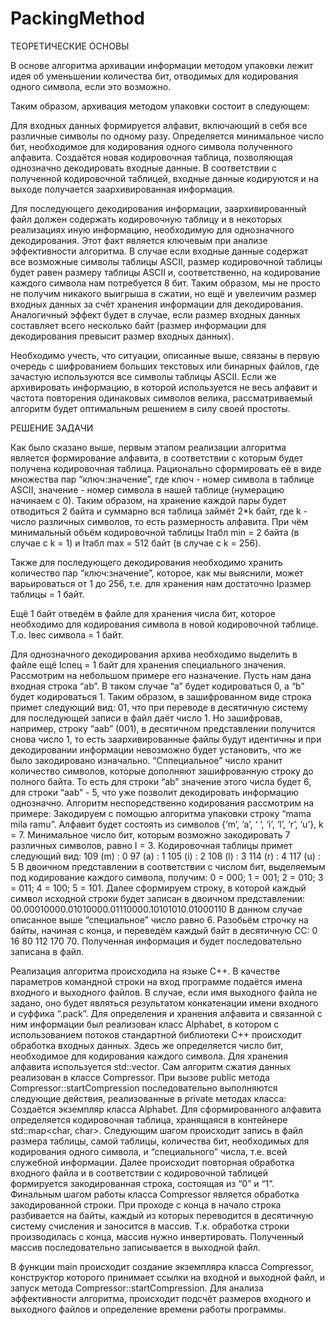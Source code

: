 PackingMethod
=============
ТЕОРЕТИЧЕСКИЕ ОСНОВЫ
    
В основе алгоритма архивации информации методом упаковки лежит идея об уменьшении количества бит, отводимых для кодирования одного символа, если это возможно. 

Таким образом, архивация методом упаковки состоит в следующем:

Для входных данных формируется алфавит, включающий в себя все различные  символы по одному разу.
Определяется минимальное число бит, необходимое для кодирования одного символа полученного алфавита.
Создаётся новая кодировочная таблица, позволяющая однозначно декодировать входные данные.
В соответствии с полученной кодировочной таблицей, входные данные кодируются и на выходе получается заархивированная информация.
    
Для последующего декодирования информации, заархивированный файл должен содержать кодировочную таблицу и в некоторых реализациях иную информацию, необходимую для однозначного декодирования. Этот факт является ключевым при анализе эффективности алгоритма. В случае если входные данные содержат все возможные символы таблицы ASCII, размер кодировочной таблицы будет равен размеру таблицы ASCII и, соответственно, на кодирование каждого символа нам потребуется 8 бит. Таким образом, мы не просто не получим никакого выигрыша в сжатии, но ещё и увелеичим размер входных данных за счёт хранения информации для декодирования. Аналогичный эффект будет в случае, если размер входных данных составляет всего несколько байт (размер информации для декодирования превысит размер входных данных).

Необходимо учесть, что ситуации, описанные выше, связаны в первую очередь с шифрованием больших текстовых или бинарных файлов, где зачастую используются все символы таблицы ASCII. Если же архивировать информацию, в которой используется не весь алфавит и частота повторения одинаковых символов велика, рассматриваемый алгоритм будет оптимальным решением в силу своей простоты.


РЕШЕНИЕ ЗАДАЧИ
    
Как было сказано выше, первым этапом реализации алгоритма является формирование алфавита, в соответствии с которым будет получена кодировочная таблица. Рационально сформировать её в виде множества пар “ключ:значение”, где ключ - номер символа в таблице ASCII, значение - номер символа в нашей таблице (нумерацию начинаем с 0). Таким образом, на хранение каждой пары будет отводиться 2 байта и суммарно вся таблица займёт 2*k байт, где k - число различных символов, то есть размерность алфавита. При чём минимальный объём кодировочной таблицы Iтабл min = 2 байта (в случае с k = 1) и Iтабл max = 512 байт (в случае с k = 256).

Также для последующего декодирования необходимо хранить количество пар “ключ:значение”, которое, как мы выяснили, может варьироваться от 1 до 256, т.е. для хранения нам достаточно Iразмер таблицы = 1 байт.

Ещё 1 байт отведём в файле для хранения числа бит, которое необходимо для кодирования символа в новой кодировочной таблице. Т.о. Iвес символа = 1 байт.

Для однозначного декодирования архива необходимо выделить в файле ещё Iспец = 1 байт для хранения специального значения. Рассмотрим на небольшом примере его назначение. Пусть нам дана входная строка “ab”. В таком случае “a” будет кодироваться 0, а “b” будет кодироваться 1. Таким образом, в зашифрованном виде строка примет следующий вид: 01, что при переводе в десятичную систему для последующей записи в файл даёт число 1. Но зашифровав, например, строку “aab” (001), в десятичном представлении получится снова число 1, то есть заархивированные файлы будут идентичны и при декодировании информации невозможно будет установить, что же было закодировано изначально. “Сппециальное” число хранит количество символов, которые дополняют зашифрованную строку до полного байта. То есть для строки “ab” значение этого числа будет 6, для строки “aab” - 5, что уже позволит декодировать информацию однозначно.
Алгоритм неспоредственно кодирования рассмотрим на примере:
Закодируем с помощью алгоритма упаковки строку “mama mila ramu”.
Алфавит будет состоять из символов {‘m’, ‘а’, ‘ ‘, ‘i’, ‘l’, ‘r’, ‘u’}, k = 7. 
Минимальное число бит, которым возможно закодировать 7 различных символов, равно I = 3.
Кодировочная таблицы примет следующий вид:
109 (m) : 0
97   (a)  : 1
105 (i)   : 2
108 (l)   : 3
114 (r)   : 4
117 (u)  : 5
В двоичном представлении в соответствии с числом бит, выделяемым под кодирование каждого символа, получим:
0 = 000; 1 = 001; 2 = 010; 3 = 011; 4 = 100; 5 = 101. 
Далее сформируем строку, в которой каждый символ исходной строки будет записан в двоичном представлении: 00.00010000.01010000.01110000.10101010.01000110
В данном случае описанное выше “специальное” число равно 6.
Разобьём строчку на байты, начиная с конца, и переведём каждый байт в десятичную СС: 0 16 80 112 170 70. Полученная информация и будет последовательно записана в файл.

Реализация алгоритма происходила на языке C++. В качестве параметров командной строки на вход программе подаётся имена входного и выходного файлов. В случае, если имя выходного файла не задано, оно будет являться результатом конкатенации имени входного и суффика “.pack”. 
Для определения и хранения алфавита и связанной с ним информации был реализован класс Alphabet, в котором с использованием потоков стандартной библиотеки C++ происходит обработка входных данных. Здесь же определяется число бит, необходимое для кодирования каждого символа. Для хранения алфавита используется std::vector<char>.
Сам алгоритм сжатия данных реализован в классе Compressor. При вызове public метода Compressor::startCompression последовательно выполняются следующие действия, реализованные в private методах класса:
Создаётся экземпляр класса Alphabet. Для сформированного алфавита определяется кодировочная таблица, хранящаяся в контейнере std::map<char, char>.
Следующим шагом происходит запись в файл размера таблицы, самой таблицы, количества бит, необходимых для кодирования одного символа, и “специального” числа, т.е. всей служебной информации.
Далее происходит повторная обработка входного файла и в соответствии с кодировочной таблицей формируется закодированная строка, состоящая из “0” и “1”.
Финальным шагом работы класса Compressor является обработка закодированной строки. При проходе с конца в начало строка разбивается на байты, каждый из которых переводится в десятичную систему счисления и заносится в массив. Т.к. обработка строки производилась с конца, массив нужно инвертировать. Полученный массив последовательно записывается в выходной файл.
    
В функции main происходит создание экземпляра класса Compressor, конструктор которого принимает ссылки на входной и выходной файл, и запуск метода Compressor::startCompression. Для анализа эффективности алгоритма, происходит подсчёт размеров входного и выходного файлов и определение времени работы программы.


